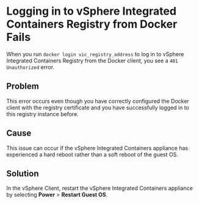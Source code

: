 # Logging in to vSphere Integrated Containers Registry from Docker Fails  #
 
When you run `docker login vic_registry_address` to log in to vSphere Integrated Containers Registry from the Docker client, you see a `401 Unauthorized` error.

## Problem ##

This error occurs even though you have correctly configured the Docker client with the registry certificate and you have successfully logged in to this registry instance before. 
 
## Cause ##

This issue can occur if the vSphere Integrated Containers appliance has experienced a hard reboot rather than a soft reboot of the guest OS.

## Solution ##

 In the vSphere Client, restart the vSphere Integrated Containers appliance by selecting **Power** > **Restart Guest OS**. 